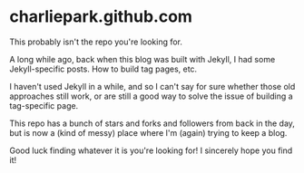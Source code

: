 # charliepark.github.com

This probably isn't the repo you're looking for.

A long while ago, back when this blog was built with Jekyll, I had some Jekyll-specific posts. How to build tag pages, etc.

I haven't used Jekyll in a while, and so I can't say for sure whether those old approaches still work, or are still a good way to solve the issue of building a tag-specific page.

This repo has a bunch of stars and forks and followers from back in the day, but is now a (kind of messy) place where I'm (again) trying to keep a blog.

Good luck finding whatever it is you're looking for! I sincerely hope you find it!